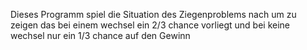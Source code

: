 Dieses Programm spiel die Situation des Ziegenproblems nach um zu zeigen das bei einem wechsel ein 2/3 chance vorliegt und bei keine wechsel nur ein 1/3 chance auf den Gewinn